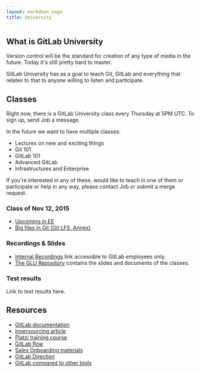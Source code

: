 ```yaml
---
layout: markdown_page
title: University
---
```


## What is GitLab University

Version control will be the standard for creation of any type of media in the
future. Today it's still pretty hard to master.

GitLab University has as a goal to teach Git, GitLab and everything that relates
to that to anyone willing to listen and participate.

## Classes

Right now, there is a GitLab University class every Thursday at 5PM UTC.
To sign up, send Job a message.

In the future we want to have multiple classes:

- Lectures on new and exciting things
- Git 101
- GitLab 101
- Advanced GitLab
- Infrastructures and Enterprise

If you're interested in any of these, would like to teach in one of them or
participate or help in any way, please contact Job or submit a merge request.

### Class of Nov 12, 2015

- [Upcoming in EE](classes/upcoming_in_ee.md)
- [Big files in Git (Git LFS, Annex)](classes/git_lfs_and_annex.md)

### Recordings & Slides

- [Internal Recordings](https://drive.google.com/drive/u/0/folders/0B41DBToSSIG_NlNFLUEwQ2JHSVk) link accessible to GitLab employees only.
- [The GLU Repository](https://gitlab.com/gitlab-org/University) contains the slides and
documents of the classes.

### Test results

Link to test results here.

## Resources

- [GitLab documentation](http://doc.gitlab.com/)
- [Innersourcing article](https://about.gitlab.com/2014/09/05/innersourcing-using-the-open-source-workflow-to-improve-collaboration-within-an-organization/)
- [Platzi training course](https://courses.platzi.com/courses/git-gitlab/)
- [GitLab flow](http://doc.gitlab.com/ee/workflow/gitlab_flow.html)
- [Sales Onboarding materials](https://about.gitlab.com/handbook/sales-onboarding/)
- [GitLab Direction](https://about.gitlab.com/direction/)
- [GitLab compared to other tools](https://about.gitlab.com/comparison/)
